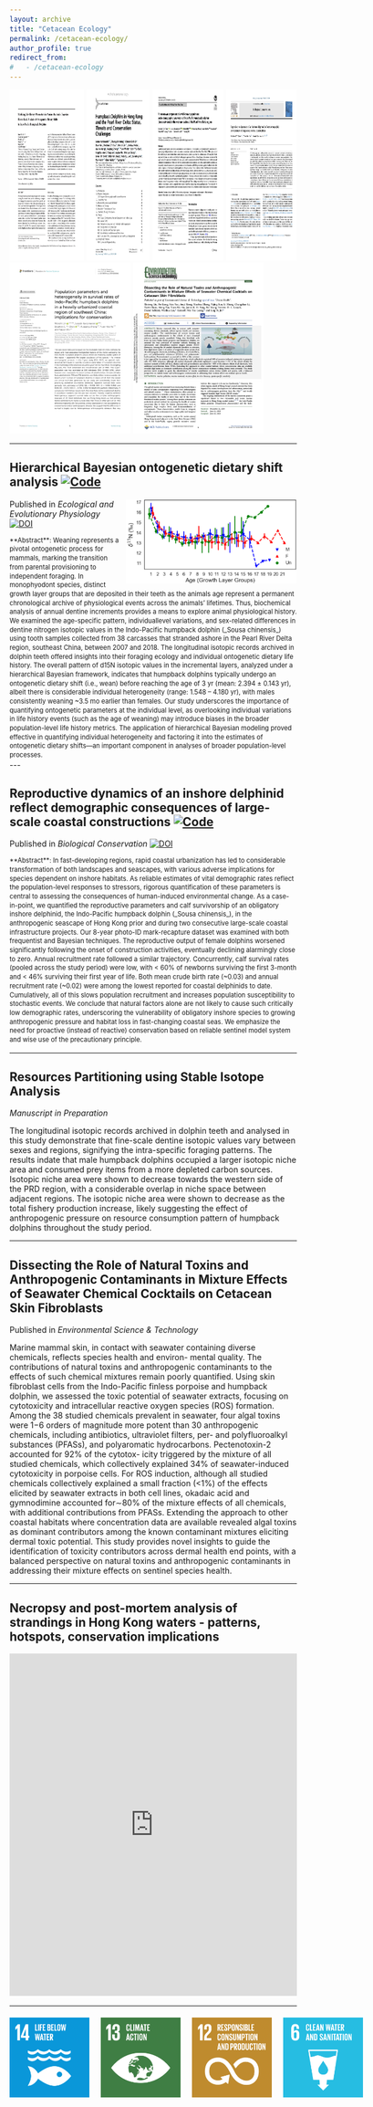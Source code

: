 ```yaml
---
layout: archive
title: "Cetacean Ecology"
permalink: /cetacean-ecology/
author_profile: true
redirect_from:
#   - /cetacean-ecology
---
```


<div style="display: flex; gap: 5px; align-items: flex-start;">
  <a href="https://doi.org/10.1086/734631" target="_blank" rel="noopener">
    <img
      src="/images/manuscript_covers/2025 Ho, Karczmarski et al - Modeling life history parameters in marine mammals - Bayesian hierarchical analysis of ontogenetic dietary shifts in Indo-Pacific humpback dolphins.jpg"
      alt="Ho, Karczmarski et al. 2025 cover"
      style="height: 300px; width: auto;"
    >
  </a>
  <a href="https://doi.org/10.1016/bs.amb.2015.09.003" target="_blank" rel="noopener">
    <img
      src="/images/manuscript_covers/2016 Karczmarski et al. Humpback Dolphins in Hong Kong and the Pearl River Delta Status, Threats and Conservation Challenges.jpg"
      alt="Karczmarski et al. 2016 cover"
      style="height: 300px; width: auto;"
    >
  </a>
  <a href="https://doi.org/10.1007/s42991-022-00335-2" target="_blank" rel="noopener">
    <img
      src="/images/manuscript_covers/2023 Chan et al socio-demographic.jpg"
      alt="Chan et al. 2023 social-demographic"
      style="height: 300px; width: auto;"
    >
  </a>
  <a href="https://doi.org/10.1016/j.biocon.2024.110690" target="_blank" rel="noopener">
    <img
      src="/images/manuscript_covers/2024 Chan-Ho-Karczmarski-BioCon.jpg"
      alt="Chan-Ho-Karczmarski et al. 2024 cover"
      style="height: 300px; width: auto;"
    >
  </a>
</div>

<div style="display: flex; gap: 5px; align-items: flex-start;">

  <a href="https://doi.org/10.3389/fmars.2024.1252661" target="_blank" rel="noopener">
    <img
      src="/images/manuscript_covers/2024 Lin et al. EPRE pop para.jpg"
      alt="Lin et al. 2024 cover"
      style="height: 300px; width: auto;"
    >
  </a>
  
  <a href="https://doi.org/10.1021/acs.est.4c14481" target="_blank" rel="noopener">
    <img
      src="/images/manuscript_covers/2025 liu-et-al dissecting-the-role-of-natural-toxins-and-anthropogenic-contaminants-in-mixture-effects-of-seawater.jpg"
      alt="Lin et al. 2024 cover"
      style="height: 300px; width: auto;"
    >
  </a>
</div>

---

## Hierarchical Bayesian ontogenetic dietary shift analysis [![Code](https://img.shields.io/badge/Code-logo?style=flat-square&logo=Github&color=000000)](https://github.com/YuenWaHo/EEP-Sousa-WeaningAge)

<img src="/images/Bayesian-weaning.png" alt="bayesian-weaning" style="float: right; margin-left: 10px; width: 300px;" />

Published in _Ecological and Evolutionary Physiology_ [![DOI](https://img.shields.io/badge/10.1086/734631-logo?style=flat-square&label=DOI&labelColor=a9bcc2&color=edf1f0)](https://doi.org/10.1086/734631)

<div class="abstract" markdown="1" style="font-size:0.8em; line-height:1.4;">
**Abstract**: Weaning represents a pivotal ontogenetic process for mammals, marking the transition from parental provisioning to independent foraging. In monophyodont species, distinct growth layer groups that are deposited in their teeth as the animals age represent a permanent chronological archive of physiological events across the animals’ lifetimes. Thus, biochemical analysis of annual dentine increments provides a means to explore animal physiological history. We examined the age-specific pattern, individuallevel variations, and sex-related differences in dentine nitrogen isotopic values in the Indo-Pacific humpback dolphin (_Sousa chinensis_) using tooth samples collected from 38 carcasses that stranded ashore in the Pearl River Delta region, southeast China, between 2007 and 2018. The longitudinal isotopic records archived in dolphin teeth offered insights into their foraging ecology and individual ontogenetic dietary life history. The overall pattern of d15N isotopic values in the incremental layers, analyzed under a hierarchical Bayesian framework, indicates that humpback dolphins typically undergo an ontogenetic dietary shift (i.e., wean) before reaching the age of 3 yr (mean: 2.394 ± 0.143 yr), albeit there is considerable individual heterogeneity (range: 1.548 – 4.180 yr), with males consistently weaning ~3.5 mo earlier than females. Our study underscores the importance of quantifying ontogenetic parameters at the individual level, as overlooking individual variations in life history events (such as the age of weaning) may introduce biases in the broader population-level life history metrics. The application of hierarchical Bayesian modeling proved effective in quantifying individual heterogeneity and factoring it into the estimates of ontogenetic dietary shifts—an important component in analyses of broader population-level processes.
</div>
---

## Reproductive dynamics of an inshore delphinid reflect demographic consequences of large-scale coastal constructions [![Code](https://img.shields.io/badge/Code-logo?style=flat-square&logo=Github&color=000000)](https://github.com/YuenWaHo/BC-sousa-repro)

Published in _Biological Conservation_ [![DOI](https://img.shields.io/badge/10.1016%2Fj.biocon.2024.110690-logo?style=flat-square&label=DOI&labelColor=a9bcc2&color=edf1f0)](https://doi.org/10.1016/j.biocon.2024.110690)

<div class="abstract" markdown="1" style="font-size:0.8em; line-height:1.4;">
**Abstract**: In fast-developing regions, rapid coastal urbanization has led to considerable transformation of both landscapes and seascapes, with various adverse implications for species dependent on inshore habitats. As reliable estimates of vital demographic rates reflect the population-level responses to stressors, rigorous quantification of these parameters is central to assessing the consequences of human-induced environmental change. As a case-in-point, we quantified the reproductive parameters and calf survivorship of an obligatory inshore delphinid, the Indo-Pacific humpback dolphin (_Sousa chinensis_), in the anthropogenic seascape of Hong Kong prior and during two consecutive large-scale coastal infrastructure projects. Our 8-year photo-ID mark-recapture dataset was examined with both frequentist and Bayesian techniques. The reproductive output of female dolphins worsened significantly following the onset of construction activities, eventually declining alarmingly close to zero. Annual recruitment rate followed a similar trajectory. Concurrently, calf survival rates (pooled across the study period) were low, with < 60% of newborns surviving the first 3-month and < 46% surviving their first year of life. Both mean crude birth rate (~0.03) and annual recruitment rate (~0.02) were among the lowest reported for coastal delphinids to date. Cumulatively, all of this slows population recruitment and increases population susceptibility to stochastic events. We conclude that natural factors alone are not likely to cause such critically low demographic rates, underscoring the vulnerability of obligatory inshore species to growing anthropogenic pressure and habitat loss in fast-changing coastal seas. We emphasize the need for proactive (instead of reactive) conservation based on reliable sentinel model system and wise use of the precautionary principle.
</div>

---

## Resources Partitioning using Stable Isotope Analysis

_Manuscript in Preparation_

The longitudinal isotopic records archived in dolphin teeth and analysed in this study demonstrate that fine-scale dentine isotopic values vary between sexes and regions, signifying the intra-specific foraging patterns. The results indate that male humpback dolphins occupied a larger isotopic niche area and consumed prey items from a more depleted carbon sources. Isotopic niche area were shown to decrease towards the western side of the PRD region, with a considerable overlap in niche space between adjacent regions. The isotopic niche area were shown to decrease as the total fishery production increase, likely suggesting the effect of anthropogenic pressure on resource consumption pattern of humpback dolphins throughout the study period.

---

## Dissecting the Role of Natural Toxins and Anthropogenic Contaminants in Mixture Effects of Seawater Chemical Cocktails on Cetacean Skin Fibroblasts

Published in _Environmental Science & Technology_

Marine mammal skin, in contact with seawater containing diverse chemicals, reflects species health and environ- mental quality. The contributions of natural toxins and anthropogenic contaminants to the effects of such chemical mixtures remain poorly quantified. Using skin fibroblast cells from the Indo-Pacific finless porpoise and humpback dolphin, we assessed the toxic potential of seawater extracts, focusing on cytotoxicity and intracellular reactive oxygen species (ROS) formation. Among the 38 studied chemicals prevalent in seawater, four algal toxins were 1−6 orders of magnitude more potent than 30 anthropogenic chemicals, including antibiotics, ultraviolet filters, per- and polyfluoroalkyl substances (PFASs), and polyaromatic hydrocarbons. Pectenotoxin-2 accounted for 92% of the cytotox- icity triggered by the mixture of all studied chemicals, which collectively explained 34% of seawater-induced cytotoxicity in porpoise cells. For ROS induction, although all studied chemicals collectively explained a small fraction (<1%) of the effects elicited by seawater extracts in both cell lines, okadaic acid and gymnodimine accounted for∼80% of the mixture effects of all chemicals, with additional contributions from PFASs. Extending the approach to other coastal habitats where concentration data are available revealed algal toxins as dominant contributors among the known contaminant mixtures eliciting dermal toxic potential. This study provides novel insights to guide the identification of toxicity contributors across dermal health end points, with a balanced perspective on natural toxins and anthropogenic contaminants in addressing their mixture effects on sentinel species health.

---

## Necropsy and post-mortem analysis of strandings in Hong Kong waters - patterns, hotspots, conservation implications

<iframe
  src="https://raw.githack.com/YuenWaHo/HK_stranding/main/Stranding_Hotspots.html"
  width="100%"
  height="600"
  frameborder="0"
  loading="lazy">
</iframe>

---

<footer style="margin-top: 20px;">
    <div class="footer-logos" style="display: flex; gap: 20px;">
        <img src="/images/sdg_logos/goal14a.png" alt="Logo 2" style="width: auto; height: 140px;">
        <img src="/images/sdg_logos/goal13a.png" alt="Logo 3" style="width: auto; height: 140px;">
        <img src="/images/sdg_logos/goal12a.png" alt="Logo 4" style="width: auto; height: 140px;">
        <img src="/images/sdg_logos/goal6a.png" alt="Logo 5" style="width: auto; height: 140px;">
    </div>
</footer>

